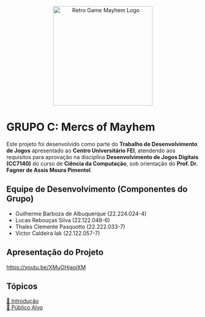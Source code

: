 
<p align="center">
  <img width="260" height="260" alt="Retro Game Mayhem Logo" src="https://github.com/user-attachments/assets/77d70410-4e49-4683-ae32-e3b3662f2873" />
</p>

# GRUPO C: Mercs of Mayhem

Este projeto foi desenvolvido como parte do **Trabalho de Desenvolvimento de Jogos** apresentado ao **Centro Universitário FEI**, atendendo aos requisitos para aprovação na disciplina **Desenvolvimento de Jogos Digitais (CC7140)** do curso de **Ciência da Computação**, sob orientação do **Prof. Dr. Fagner de Assis Moura Pimentel**.

## Equipe de Desenvolvimento (Componentes do Grupo)

- Guilherme Barboza de Albuquerque (22.224.024-4)
- Lucas Rebouças Silva (22.122.048-6)
- Thales Clemente Pasquotto (22.222.033-7)
- Victor Caldeira Iak (22.122.057-7)

## Apresentação do Projeto
https://youtu.be/XMuOHjaoiXM

## Tópicos

[📄 Introdução](docs/1.introducao.md)
<br>
[📄 Público Alvo](docs/2.publico_alvo.md)
